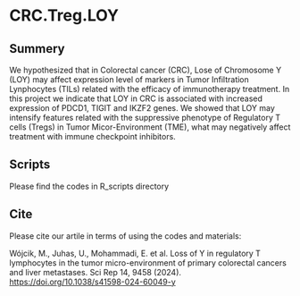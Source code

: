 # CRC.Treg.LOY


## Summery
We hypothesized that in Colorectal cancer (CRC), Lose of Chromosome Y (LOY) may affect expression level of markers in Tumor Infiltration Lynphocytes (TILs) related with the efficacy of immunotherapy treatment. In this project we indicate that LOY in CRC is associated with increased expression of PDCD1, TIGIT and IKZF2 genes. We  showed that LOY may intensify features related with the suppressive phenotype of Regulatory T cells (Tregs) in Tumor Micor-Environment (TME), what may negatively affect treatment with immune checkpoint inhibitors. 

## Scripts
Please find the codes in R_scripts directory

## Cite

Please cite our artile in terms of using the codes and materials:

Wójcik, M., Juhas, U., Mohammadi, E. et al. Loss of Y in regulatory T lymphocytes in the tumor micro-environment of primary colorectal cancers and liver metastases. Sci Rep 14, 9458 (2024). https://doi.org/10.1038/s41598-024-60049-y

